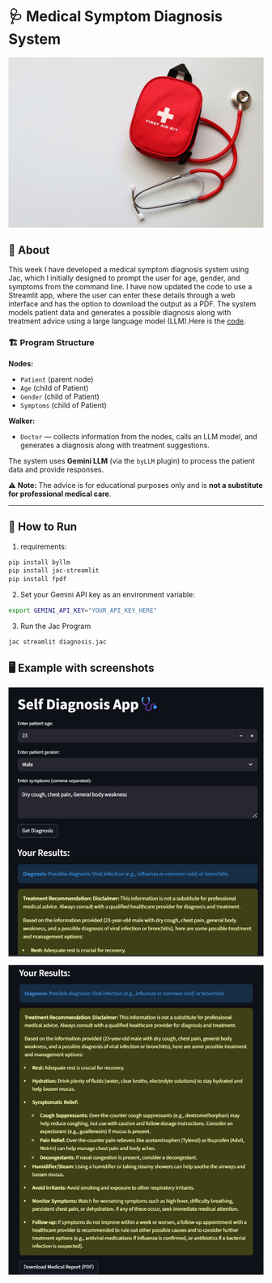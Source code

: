 # 🩺 Medical Symptom Diagnosis System

![First Aid Kit](https://github.com/MithamoMorgan/Building-Generative-AI-Applications/blob/main/Week1_Project/first_aid_kit.jpg)

## 📖 About

This week I have developed a medical symptom diagnosis system using Jac, which I initially designed to prompt the user for age, gender, and symptoms from the command line. I have now updated the code to use a Streamlit app, where the user can enter these details through a web interface and has the option to download the output as a PDF. The system models patient data and generates a possible diagnosis along with treatment advice using a large language model (LLM).Here is the [code](https://github.com/MithamoMorgan/Building-Generative-AI-Applications/blob/main/Week1_Project/diagnosis.jac).


### 🏗 Program Structure

**Nodes:**

- `Patient` (parent node)  
- `Age` (child of Patient)  
- `Gender` (child of Patient)  
- `Symptoms` (child of Patient)  

**Walker:**

- `Doctor` — collects information from the nodes, calls an LLM model, and generates a diagnosis along with treatment suggestions.

The system uses **Gemini LLM** (via the `byLLM` plugin) to process the patient data and provide responses.

 ⚠️ **Note:** The advice is for educational purposes only and is **not a substitute for professional medical care**.

---

## 🚀 How to Run

1. requirements:

```bash
pip install byllm
pip install jac-streamlit
pip install fpdf
```

2. Set your Gemini API key as an environment variable:

```bash
export GEMINI_API_KEY="YOUR_API_KEY_HERE"
```

3. Run the Jac Program

```bash
jac streamlit diagnosis.jac
```
## 🖥 Example with screenshots

![patient data](https://github.com/MithamoMorgan/Building-Generative-AI-Applications/blob/main/Week1_Project/patient_data.jpg)

![results](https://github.com/MithamoMorgan/Building-Generative-AI-Applications/blob/main/Week1_Project/results.jpg)





